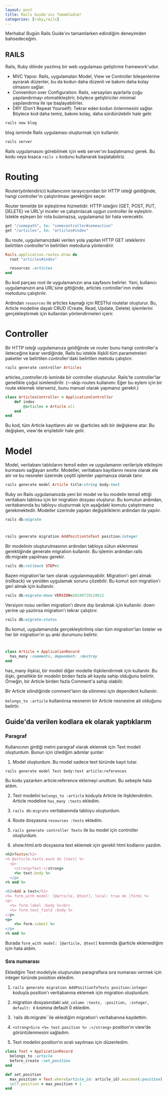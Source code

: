 ```yaml
---
layout: post
title: Rails Guide'ını Tamamladım!
categories: [ruby,rails] 
---
```


Merhaba! Bugün Rails Guide'ını tamamlarken edindiğim deneyimden bahsedeceğim.

## RAILS
Rails, Ruby dilinde yazılmış bir web uygulaması geliştirme framework'udur. 
- MVC Yapısı: Rails, uygulamaları Model, View ve Controller bileşenlerine ayırarak düzenler, bu da kodun daha düzenli ve bakımı daha kolay olmasını sağlar.
- Convention over Configuration: Rails, varsayılan ayarlarla çoğu yapılandırmayı otomatikleştirir, böylece geliştiriciler minimal yapılandırma ile işe başlayabilirler.
- DRY (Don’t Repeat Yourself): Tekrar eden kodun önlenmesini sağlar. Böylece kod daha temiz, bakımı kolay, daha sürdürülebilir hale gelir.


```ruby
rails new blog
```
blog isminde Rails uygulaması oluşturmak için kullanılır.

```ruby
rails server
```
Rails uygulamasını görebilmek için web server'ını başlatmamız gerek. Bu kodu veya kısaca `rails s` kodunu kullanarak başlatabiliriz.


# Routing
Router(yönlendirici) kullanıcının tarayıcısından bir HTTP isteği geldiğinde, hangi controller'ın çalıştırılması gerektiğini seçer.

Router temelde bir eşleştirme hizmetidir. HTTP isteğini (GET, POST, PUT, DELETE) ve URL'yi inceler ve çalıştırılacak uygun controller ile eşleştirir. İstekle eşleşen bir rota bulamazsa, uygulamanız bir hata verecektir. 


```ruby
get "/somepath", to: "somecontroller#someaction"
get "/articles", to: "articles#index"
```
Bu route, uygulamanızdaki verilen yola yapılan HTTP GET isteklerini belirtilen controller'ın belirtilen metoduna yönlendirir.

```ruby
Rails.application.routes.draw do
  root "articles#index"

  resources :articles
end
```

Bu kod parçası root ile uygulamanızın ana sayfasını belirler. Yani, kullanıcı uygulamanızın ana URL'sine gittiğinde, articles controller'ının index metodunu çalıştırılır. 

Ardından `resources` ile articles kaynağı için RESTful routelar oluşturur. Bu, Article modeline dayalı CRUD (Create, Read, Update, Delete) işlemlerini gerçekleştirmek için kullanılan yönlendirmeleri içerir.

# Controller
Bir HTTP isteği uygulamanıza geldiğinde ve router bunu hangi controller'a ileteceğine karar verdiğinde, Rails bu istekle ilişkili tüm parametreleri paketler ve belirtilen controller'daki belirtilen metodu çalıştırır. 

```ruby
rails generate controller Articles 
```
articles_controller.rb isminde bir controller oluşturulur. Rails'te controller'lar genellikle çoğul isimlendirilir.
(—skip-routes kullanımı: Eğer bu eylem için bir route eklemek isterseniz, bunu manuel olarak yapmanız gerekir.)

```ruby
class ArticlesController < ApplicationController
	def index
		@articles = Article.all
	end
end
```
Bu kod, tüm Article kayıtlarını alır ve @articles adlı bir değişkene atar. Bu değişken, view'de erişilebilir hale gelir.

# Model
Model, veritabanı tablolarını temsil eden ve uygulamanın verileriyle etkileşim kurmasını sağlayan sınıftır. Modeller, veritabanı kayıtlarını nesne olarak ele alır ve bu nesneler üzerinde çeşitli işlemler yapmanıza olanak tanır. 
```ruby
rails generate model Article title:string body:text
```
Ruby on Rails uygulamanızda yeni bir model ve bu modelin temsil ettiği veritabanı tablosu için bir migration dosyası oluşturur. Bu komutun ardından, veritabanında bu tabloyu oluşturmak için aşağıdaki komutu çalıştırmanız gerekmektedir. Modeller üzerinde yapılan değişikliklerin ardından da yapılır.

```ruby
rails db:migrate
```
#
```ruby
rails generate migration AddPositiontoText position:integer
```
Bir modelinin oluşturulmasının ardından tabloya sütun eklenmesi gerektiğinde generate migration kullanılır. Bu işlemin ardından rails db:migrate yapılması gerekir.

```ruby
rails db:rollback STEP=1
```
Bazen migration'lar tam olarak uygulanmayabilir. Migration'ı geri almak (rollback) ve yeniden uygulamak sorunu çözebilir. Bu komut son migration'ı geri almak için kullanılır. 

```ruby
rails db:migrate:down VERSION=20240729110612
```
Versiyon nosu verilen migration'ı devre dışı bırakmak için kullanılır. down yerine up yazılırsa migration'ı tekrar çalıştırır.

```ruby
rails db:migrate:status
```
Bu komut, uygulamanızda gerçekleştirilmiş olan tüm migration'ları listeler ve her bir migration'ın şu anki durumunu belirtir.

#
```ruby
class Article < ApplicationRecord
  has_many :comments, dependent: :destroy
end
```
has_many ilişkisi, bir modeli diğer modelle ilişkilendirmek için kullanılır. Bu ilişki, genellikle bir modelin birden fazla alt kayda sahip olduğunu belirtir. Örneğin, bir Article birden fazla Comment'a sahip olabilir. 

Bir Article silindiğinde comment'ların da silinmesi için dependent kullanılır.

`belongs_to :article` kullanılırsa nesnenin bir Article nesnesine ait olduğunu belirtir.


## Guide'da verilen kodlara ek olarak yaptıklarım
### Paragraf
Kullanıcının girdiği metni paragraf olarak eklemek için Text modeli oluşturdum. Bunun için izlediğim adımlar şunlar:

1. Model oluşturdum. Bu model sadece text türünde kayıt tutar.

`rails generate model Text body:text article:references`

Bu kodu yazarken article:reference eklemeyi unuttum. Bu sebeple hata aldım.

2. Text modelini `belongs_to :article` koduyla Article ile ilişkilendirdim. Article modeline `has_many :texts` ekledim. 

3. `rails db:migrate` veritabanında tabloyu oluşturdum.

4. Route dosyasına `resources :texts` ekledim. 

5. `rails generate controller Texts` ile bu model için controller oluşturdum.

6. show.html.erb dosyasına text eklemek için gerekli html kodlarını yazdım.

```ruby
<h2>Texts</h2>
<% @article.texts.each do |text| %>
  <p>
    <strong>Text:</strong>
    <%= text.body %>
  </p>
<% end %>

<h2>Add a text</h2>
<%= form_with model: [@article, @text], local: true do |form| %>
<p>
  <%= form.label :body %><br>
  <%= form.text_field :body %>
</p>
<p>
    <%= form.submit %>
</p>
<% end %>
```
Burada `form_with model: [@article, @text]` kısmında @article eklemediğim için hata aldım.

### Sıra numarası
Eklediğim Text modeliyle oluşturulan paragraflara sıra numarası vermek için integer türünde poisition ekledim.
1. `rails generate migration AddPositionToTexts position:integer` koduyla position'ı veritabanına eklemek için migration oluşturdum.

2. migration dosyasındaki `add_column :texts, :position, :integer, default: 0` kısmına default 0 ekledim. 

3. `rails db:migrate``ile eklediğim migration'ı veritabanına kaydettim.

4. `<strong>Sıra <%= text.position %> :</strong>`  position’ın view’de görüntülenmesini sağladım.

5. Text modelini position’ın sıralı sayılması için düzenledim.

```ruby
class Text < ApplicationRecord
  belongs_to :article
  before_create :set_position
end

def set_position 
  max_position = Text.where(article_id: article_id).maximum(:position) || 0
  self.position = max_position + 1
end
```
